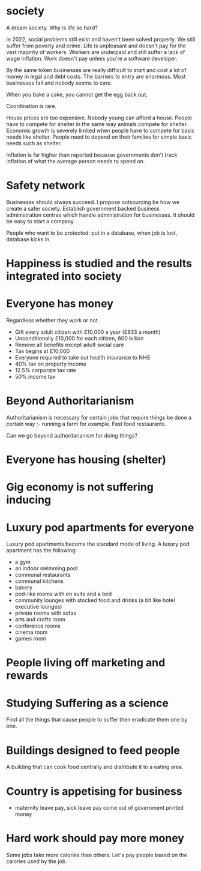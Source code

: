 # society

A dream society. Why is life so hard?

In 2022, social problems still exist and haven't been solved properly. We still suffer from poverty and crime. Life is unpleasant and doesn't pay for the vast majority of workers. Workers are underpaid and still suffer a lack of wage inflation. Work doesn't pay unless you're a software developer.

By the same token businesses are really difficult to start and cost a lot of money in legal and debt costs. The barriers to entry are enormous. Most businesses fail and nobody seems to care.

When you bake a cake, you cannot get the egg back out.

Coordination is rare.

House prices are too expensive. Nobody young can afford a house. People have to compete for shelter in the same way animals compete for shelter. Economic growth is severely limited when people have to compete for basic needs like shelter. People need to depend on their families for simple basic needs such as shelter.

Inflation is far higher than reported because governments don't track inflation of what the average person needs to spend on.

# Safety network

Businesses should always succeed. I propose outsourcing be how we create a safer society. Establish government backed business administration centres which handle administration for businesses. It should be easy to start a company. 

People who want to be protected: put in a database, when job is lost, database kicks in.

# Happiness is studied and the results integrated into society

# Everyone has money

Regardless whether  they work or not.

* Gift every adult citizen with £10,000 a year (£833 a month)
* Unconditionally £10,000 for each citizen, 600 billion
* Remove all benefits except adult social care
* Tax begins at £10,000
* Everyone required to take out health insurance to NHS
* 40% tax on property income
* 12.5% corporate tax rate
* 50% income tax

# Beyond Authoritarianism

Authoritarianism is necessary for certain jobs that require things be done a certain way :- running a farm for example. Fast food restaurants.

Can we go beyond authoritarianism for doing things?

# Everyone has housing (shelter)

# Gig economy is not suffering inducing

# Luxury pod apartments for everyone

Luxury pod apartments become the standard mode of living. A luxury pod apartment has the following:
* a gym
* an indoor swimming pool
* communal restaurants
* communal kitchens
* bakery
* pod-like rooms with en suite and a bed
* community lounges with stocked food and drinks (a bit like hotel executive lounges)
* private rooms with sofas
* arts and crafts room
* conference rooms
* cinema room
* games room

# People living off marketing and rewards

# Studying Suffering as a science

Find all the things that cause people to suffer then eradicate them one by one.

# Buildings designed to feed people

A building that can cook food centrally and distribute it to a eating area.

# Country is appetising for business

* maternity leave pay, sick leave pay come out of government printed money

# Hard work should pay more money

Some jobs take more calories than others. Let's pay people based on the calories used by the job.

